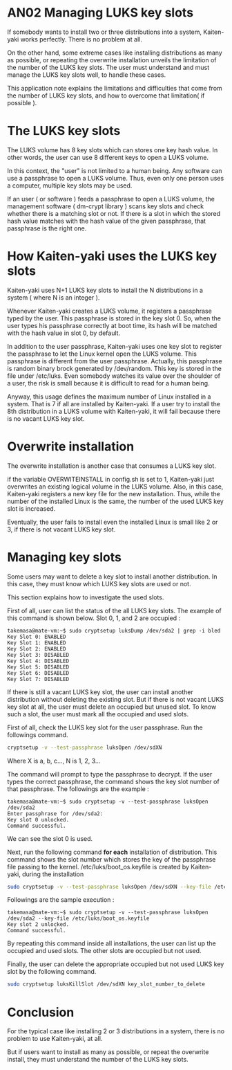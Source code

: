 # AN02 Managing LUKS key slots
If somebody wants to install two or three distributions into a system, Kaiten-yaki works perfectly. There is no problem at all. 

On the other hand, some extreme cases like installing distributions as many as possible, or repeating the overwrite installation unveils the limitation of the number of the LUKS key slots. The user must understand and must manage the LUKS key slots well, to handle these cases. 

This application note explains the limitations and difficulties that come from the number of LUKS key slots, and how to overcome that limitation( if possible ).

# The LUKS key slots
The LUKS volume has 8 key slots which can stores one key hash value.  In other words, the user can use 8 different keys to open a LUKS volume. 

In this context, the "user" is not limited to a human being. Any software can use a passphrase to open a LUKS volume. Thus, even only one person uses a computer, multiple key slots may be used.

If an user ( or software ) feeds a passphrase to open a LUKS volume, the management software ( dm-crypt library ) scans key slots and check whether there is a matching slot or not. If there is a slot in which the stored hash value matches with the hash value of the given passphrase, that passphrase is the right one.  

# How Kaiten-yaki uses the LUKS key slots
Kaiten-yaki uses N+1 LUKS key slots to install the N distributions in a system ( where N is an integer ). 

Whenever Kaiten-yaki creates a LUKS volume, it registers a passphrase typed by the user. This passphrase is stored in the key slot 0. So, when the user types his passphrase correctly at boot time, its hash will be matched with the hash value in slot 0, by default. 

In addition to the user passphrase, Kaiten-yaki uses one key slot to register the passphrase to let the Linux kernel open the LUKS volume. This passphrase is different from the user passphrase. Actually, this passphrase is random binary brock generated by /dev/random. This key is stored in the file under /etc/luks. Even somebody watches its value over the shoulder of a user, the risk is small because it is difficult to read for a human being.  

Anyway, this usage defines the maximum number of Linux installed in a system. That is 7 if all are installed by Kaiten-yaki. If a user try to install the 8th distribution in a LUKS volume with Kaiten-yaki, it will fail because there is no vacant LUKS key slot. 
# Overwrite installation 
The overwrite installation is another case that consumes a LUKS key slot. 

if the variable OVERWITEINSTALL in config.sh is set to 1, Kaiten-yaki just overwrites an existing logical volume in the LUKS volume. Also, in this case, Kaiten-yaki registers a new key file for the new installation. Thus, while the number of the installed Linux is the same, the number of the used LUKS key slot is increased. 

Eventually, the user fails to install even the installed Linux is small like 2 or 3, if there is not vacant LUKS key slot.  
# Managing key slots
Some users may want to delete a key slot to install another distribution. In this case, they must know which LUKS key slots are used or not. 

This section explains how to investigate the used slots. 

First of all, user can list the status of the all LUKS key slots. The example of this command is shown below. Slot 0, 1, and 2 are occupied : 
```
takemasa@mate-vm:~$ sudo cryptsetup luksDump /dev/sda2 | grep -i bled
Key Slot 0: ENABLED
Key Slot 1: ENABLED
Key Slot 2: ENABLED
Key Slot 3: DISABLED
Key Slot 4: DISABLED
Key Slot 5: DISABLED
Key Slot 6: DISABLED
Key Slot 7: DISABLED
```
If there is still a vacant LUKS key slot, the user can install another distribution without deleting the existing slot. But if there is not vacant LUKS key slot at all, the user must delete an occupied but unused slot. To know such a slot, the user must mark all the occupied and used slots. 

First of all, check the LUKS key slot for the user passphrase. Run the followings command. 
```sh
cryptsetup -v --test-passphrase luksOpen /dev/sdXN
```
Where X is a, b, c..., N is 1, 2, 3...

The command will prompt to type the passphrase to decrypt. If the user types the correct passphrase, the command shows the key slot number of that passphrase. The followings are the example :  
```
takemasa@mate-vm:~$ sudo cryptsetup -v --test-passphrase luksOpen /dev/sda2
Enter passphrase for /dev/sda2: 
Key slot 0 unlocked.
Command successful.
```
We can see the slot 0 is used. 

Next, run the following command **for each** installation of distribution. This command shows the slot number which stores the key of the passphrase file passing to the kernel. /etc/luks/boot_os.keyfile is created by Kaiten-yaki, during the installation

```sh
sudo cryptsetup -v --test-passphrase luksOpen /dev/sdXN --key-file /etc/luks/boot_os.keyfile
```
Followings are the sample execution : 
```
takemasa@mate-vm:~$ sudo cryptsetup -v --test-passphrase luksOpen /dev/sda2 --key-file /etc/luks/boot_os.keyfile
Key slot 2 unlocked.
Command successful.
```
By repeating this command inside all installations, the user can list up the occupied and used slots. The other slots are occupied but not used. 

Finally, the user can delete the appropriate occupied but not used LUKS key slot by the following command. 
```sh
sudo cryptsetup luksKillSlot /dev/sdXN key_slot_number_to_delete
```
# Conclusion
For the typical case like installing 2 or 3 distributions in a system, there is no problem to use Kaiten-yaki, at all. 

But if users want to install as many as possible, or repeat the overwrite install, they must understand the number of the LUKS key slots. 